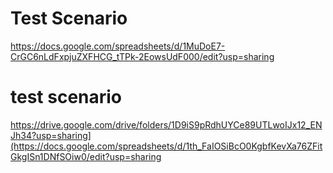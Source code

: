 # Test Scenario 
https://docs.google.com/spreadsheets/d/1MuDoE7-CrGC6nLdFxpjuZXFHCG_tTPk-2EowsUdF000/edit?usp=sharing
# test scenario
https://drive.google.com/drive/folders/1D9iS9pRdhUYCe89UTLwoIJx12_ENJh34?usp=sharing](https://docs.google.com/spreadsheets/d/1th_FaIOSiBcO0KgbfKevXa76ZFitGkgISn1DNfSOiw0/edit?usp=sharing
